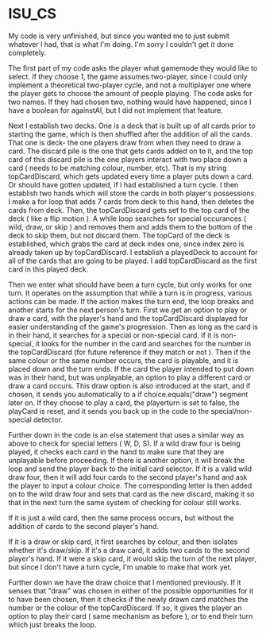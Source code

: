 # ISU_CS

My code is very unfinished, but since you wanted me to just submit whatever I had, that is what I'm doing. I'm sorry I couldn't get it done completely. 

The first part of my code asks the player what gamemode they would like to select. If they choose 1, the game assumes two-player, since I could only implement a theoretical two-player cycle, and not a multiplayer one where the player gets to choose the amount of people playing. The code asks for two names. If they had chosen two, nothing would have happened, since I have a boolean for againstAI, but I did not implement that feature. 

Next I establish two decks. One is a deck that is built up of all cards prior to starting the game, which is then shuffled after the addition of all the cards. That one is deck- the one players draw from when they need to draw a card. The discard pile is the one that gets cards added on to it, and the top card of this discard pile is the one players interact with two place down a card ( needs to be matching colour, number, etc). That is my string topCardDiscard, which gets updated every time a player puts down a card. Or should have gotten updated, if I had established a turn cycle. I then establish two hands which will store the cards in both player's possessions. I make a for loop that adds 7 cards from deck to this hand, then deletes the cards from deck. Then, the topCardDiscard gets set to the top card of the deck ( like a flip motion ). A while loop searches for special occurances ( wild, draw, or skip ) and removes them and adds them to the bottom of the deck to skip them, but not discard them. The topCard of the deck is established, which grabs the card at deck index one, since index zero is already taken up by topCardDiscard. I establish a playedDeck to account for all of the cards that are going to be played. I add topCardDiscard as the first card in this played deck. 

Then we enter what should have been a turn cycle, but only works for one turn. It operates on the assumption that while a turn is in progress, various actions can be made. If the action makes the turn end, the loop breaks and another starts for the next person's turn. First we get an option to play or draw a card, with the player's hand and the topCardDiscard displayed for easier understanding of the game's progression. Then as long as the card is in their hand, it searches for a special or non-special card. If it is non-special, it looks for the number in the card and searches for the number in the topCardDiscard (for future reference if they match or not ). Then if the same colour or the same number occurs, the card is playable, and it is placed down and the turn ends. If the card the player intended to put down was in their hand, but was unplayable, an option to play a different card or draw a card occurs. This draw option is also introduced at the start, and if chosen, it sends you automatically to a if choice.equals("draw") segment later on.  If they choose to play a card, the playerturn is set to false, the playCard is reset, and it sends you back up in the code to the special/non-special detector. 

Further down in the code is an else statement that uses a similar way as above to check for special letters ( W, D, S). If a wild draw four is being played, it checks each card in the hand to make sure that they are unplayable before proceeding. If there is another option, it will break the loop and send the player back to the initial card selector. If it is a valid wild draw four, then it will add four cards to the second player's hand and ask the player to input a colour choice. The corresponding letter is then added on to the wild draw four and sets that card as the new discard, making it so that in the next turn the same system of checking for colour still works. 

If it is just a wild card, then the same process occurs, but without the addition of cards to the second player's hand. 

If it is a draw or skip card, it first searches by colour, and then isolates whether it's draw/skip. If it's a draw card, it adds two cards to the second player's hand. If it were a skip card, it would skip the turn of the next player, but since I don't have a turn cycle, I'm unable to make that work yet. 

Further down we have the draw choice that I mentioned previously. If it senses that "draw" was chosen in either of the possible opportunities for it to have been chosen, then it checks if the newly drawn card matches the number or the colour of the topCardDiscard. If so, it gives the player an option to play their card ( same mechanism as before ), or to end their turn which just breaks the loop. 
